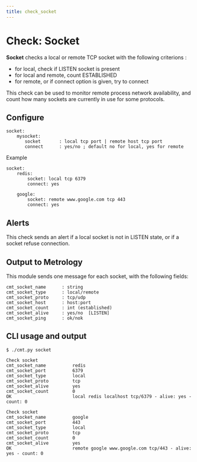 ```yaml
---
title: check_socket
---
```


# Check: Socket

**Socket** checks a local or remote TCP socket with the following criterions :

- for local, check if LISTEN socket is present
- for local and remote, count ESTABLISHED
- for remote, or if connect option is given, try to connect


This check can be used to monitor remote process network availability, and count how many  sockets are currently in use for some protocols.


## Configure

	socket:
	    mysocket:
	       socket       : local tcp port | remote host tcp port
	       connect      : yes/no ; default no for local, yes for remote

Example

	socket:
		redis:
		    socket: local tcp 6379
		    connect: yes

		google:
		    socket: remote www.google.com tcp 443
		    connect: yes


## Alerts

This check sends an alert if a local socket is not in LISTEN state, or if a socket refuse connection.


## Output to Metrology

This module sends one message for each socket, with the following fields:

	cmt_socket_name      : string
	cmt_socket_type      : local/remote
	cmt_socket_proto     : tcp/udp
	cmt_socket_host      : host:port
	cmt_socket_count     : int (established)
	cmt_socket_alive     : yes/no  [LISTEN]
	cmt_socket_ping      : ok/nok


## CLI usage and output

	$ ./cmt.py socket 

	Check socket 
	cmt_socket_name          redis
	cmt_socket_port          6379
	cmt_socket_type          local
	cmt_socket_proto         tcp
	cmt_socket_alive         yes
	cmt_socket_count         0
	OK                       local redis localhost tcp/6379 - alive: yes - count: 0

	Check socket 
	cmt_socket_name          google
	cmt_socket_port          443
	cmt_socket_type          local
	cmt_socket_proto         tcp
	cmt_socket_count         0
	cmt_socket_alive         yes
	OK                       remote google www.google.com tcp/443 - alive: yes - count: 0








